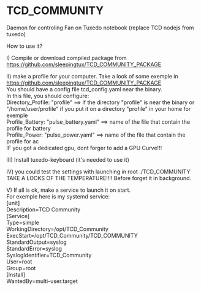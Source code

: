 # TCD_COMMUNITY
Daemon for controling Fan on Tuxedo notebook (replace TCD nodejs from tuxedo)

How to use it?

I) Compile or download compiled package from https://github.com/sleepingtux/TCD_COMMUNITY_PACKAGE

II) make a profile for your computer. Take a look of some exemple in https://github.com/sleepingtux/TCD_COMMUNITY_PACKAGE \
  You should have a config file tcd_config.yaml near the binary. \
  In this file, you should configure: \
  Directory_Profile: "profile" ==> if the directory "profile" is near the binary or "/home/user/profile" if you put it on a directory "profile" in your home for exemple \
  Profile_Battery: "pulse_battery.yaml" ==> name of the file that contain the profile for battery \
  Profile_Power: "pulse_power.yaml" ==> name of the file that contain the profile for ac \
  IF you got a dedicated gpu, dont forger to add a GPU Curve!!! 
  
III) Install tuxedo-keyboard (it's needed to use it)  

IV) you could test the settings with launching in root ./TCD_COMMUNITY \
TAKE A LOOKS OF THE TEMPERATURE!!!! Before forget it in background.

V) If all is ok, make a service to launch it on start. \
For exemple here is my systemd service: \
[unit] \
Description=TCD Community \
[Service] \
Type=simple \
WorkingDirectory=/opt/TCD_Community \
ExecStart=/opt/TCD_Community/TCD_COMMUNITY \
StandardOutput=syslog \
StandardError=syslog \
SyslogIdentifier=TCD_Community \
User=root \
Group=root \
[Install] \
WantedBy=multi-user.target
